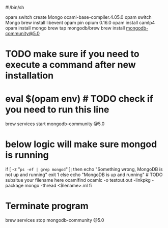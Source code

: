 #!/bin/sh

opam switch create Mongo ocaml-base-compiler.4.05.0
opam switch Mongo
brew install libevent
opam pin opium 0.16.0
opam install camlp4
opam install mongo
brew tap mongodb/brew
brew install mongodb-community@5.0
# TODO make sure if you need to execute a command after new installation
# eval $(opam env)   # TODO check if you need to run this line
brew services start mongodb-community @5.0

# below logic will make sure mongod is running
if [ -z "`ps -ef | grep mongod`" ]; then
       echo "Something wrong, MongoDB is not up and running"
       exit 1
else
       echo "MongoDB is up and running"
       # TODO subsitue your filename here
       ocamlfind ocamlc -o testout.out -linkpkg -package mongo -thread <$lename>.ml
fi

# Terminate program
brew services stop mongodb-community @5.0